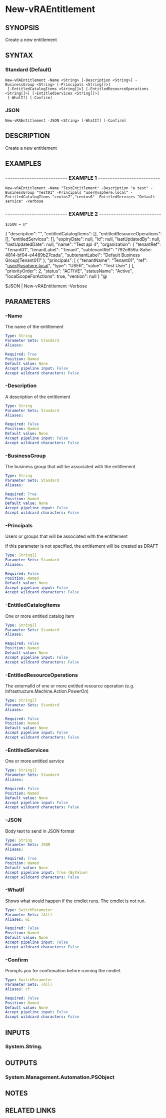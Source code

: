 # New-vRAEntitlement

## SYNOPSIS
Create a new entitlement

## SYNTAX

### Standard (Default)
```
New-vRAEntitlement -Name <String> [-Description <String>] -BusinessGroup <String> [-Principals <String[]>]
 [-EntitledCatalogItems <String[]>] [-EntitledResourceOperations <String[]>] [-EntitledServices <String[]>]
 [-WhatIf] [-Confirm]
```

### JSON
```
New-vRAEntitlement -JSON <String> [-WhatIf] [-Confirm]
```

## DESCRIPTION
Create a new entitlement

## EXAMPLES

### -------------------------- EXAMPLE 1 --------------------------
```
New-vRAEntitlement -Name "TestEntitlement" -Description "a test" -BusinessGroup "Test01" -Principals "user@vsphere.local" -EntitledCatalogItems "centos7","centos6" -EntitledServices "Default service" -Verbose
```

### -------------------------- EXAMPLE 2 --------------------------
```
$JSON = @"
```

{
                  "description": "",
                  "entitledCatalogItems": \[\],
                  "entitledResourceOperations": \[\],
                  "entitledServices": \[\],
                  "expiryDate": null,
                  "id": null,
                  "lastUpdatedBy": null,
                  "lastUpdatedDate": null,
                  "name": "Test api 4",
                  "organization": {
                    "tenantRef": "Tenant01",
                    "tenantLabel": "Tenant",
                    "subtenantRef": "792e859a-8a5e-4814-bf04-e4489b27cada",
                    "subtenantLabel": "Default Business Group\[Tenant01\]"
                  },
                  "principals": \[
                    {
                      "tenantName": "Tenant01",
                      "ref": "user@vsphere.local",
                      "type": "USER",
                      "value": "Test User"
                    }
                  \],
                  "priorityOrder": 2,
                  "status": "ACTIVE",
                  "statusName": "Active",
                  "localScopeForActions": true,
                  "version": null
                }
"@

$JSON | New-vRAEntitlement -Verbose

## PARAMETERS

### -Name
The name of the entitlement

```yaml
Type: String
Parameter Sets: Standard
Aliases: 

Required: True
Position: Named
Default value: None
Accept pipeline input: False
Accept wildcard characters: False
```

### -Description
A description of the entitlement

```yaml
Type: String
Parameter Sets: Standard
Aliases: 

Required: False
Position: Named
Default value: None
Accept pipeline input: False
Accept wildcard characters: False
```

### -BusinessGroup
The business group that will be associated with the entitlement

```yaml
Type: String
Parameter Sets: Standard
Aliases: 

Required: True
Position: Named
Default value: None
Accept pipeline input: False
Accept wildcard characters: False
```

### -Principals
Users or groups that will be associated with the entitlement

If this parameter is not specified, the entitlement will be created as DRAFT

```yaml
Type: String[]
Parameter Sets: Standard
Aliases: 

Required: False
Position: Named
Default value: None
Accept pipeline input: False
Accept wildcard characters: False
```

### -EntitledCatalogItems
One or more entitled catalog item

```yaml
Type: String[]
Parameter Sets: Standard
Aliases: 

Required: False
Position: Named
Default value: None
Accept pipeline input: False
Accept wildcard characters: False
```

### -EntitledResourceOperations
The externalId of one or more entitled resource operation (e.g.
Infrastructure.Machine.Action.PowerOn)

```yaml
Type: String[]
Parameter Sets: Standard
Aliases: 

Required: False
Position: Named
Default value: None
Accept pipeline input: False
Accept wildcard characters: False
```

### -EntitledServices
One or more entitled service

```yaml
Type: String[]
Parameter Sets: Standard
Aliases: 

Required: False
Position: Named
Default value: None
Accept pipeline input: False
Accept wildcard characters: False
```

### -JSON
Body text to send in JSON format

```yaml
Type: String
Parameter Sets: JSON
Aliases: 

Required: True
Position: Named
Default value: None
Accept pipeline input: True (ByValue)
Accept wildcard characters: False
```

### -WhatIf
Shows what would happen if the cmdlet runs.
The cmdlet is not run.

```yaml
Type: SwitchParameter
Parameter Sets: (All)
Aliases: wi

Required: False
Position: Named
Default value: None
Accept pipeline input: False
Accept wildcard characters: False
```

### -Confirm
Prompts you for confirmation before running the cmdlet.

```yaml
Type: SwitchParameter
Parameter Sets: (All)
Aliases: cf

Required: False
Position: Named
Default value: None
Accept pipeline input: False
Accept wildcard characters: False
```

## INPUTS

### System.String.

## OUTPUTS

### System.Management.Automation.PSObject

## NOTES

## RELATED LINKS

